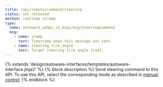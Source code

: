 ```yaml
---
title: /api/remote/command/steering
status: not released
method: realtime stream
type:
  name: autoware_adapi_v1_msgs/msg/SteeringCommand
  msg:
    - name: stamp
      text: Timestamp when this message was sent.
    - name: steering_tire_angle
      text: Target steering tire angle [rad].
---
```


{% extends 'design/autoware-interfaces/templates/autoware-interface.jinja2' %}
{% block description %}
Send steering command to this API.
To use this API, select the corresponding mode as described in [manual control](../../../../features/manual-control.md).
{% endblock %}
